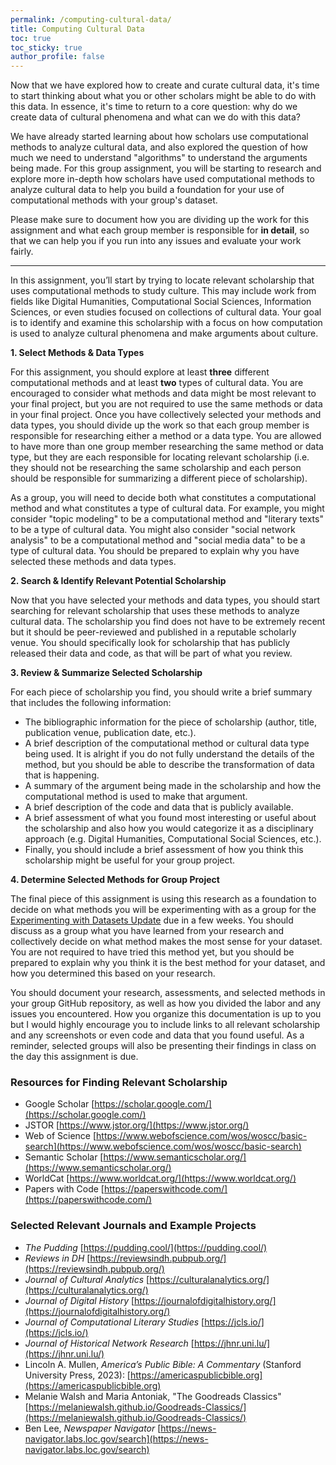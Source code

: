 ```yaml
---
permalink: /computing-cultural-data/
title: Computing Cultural Data
toc: true
toc_sticky: true
author_profile: false
---
```


Now that we have explored how to create and curate cultural data, it's time to start thinking about what you or other scholars might be able to do with this data. In essence, it's time to return to a core question: why do we create data of cultural phenomena and what can we do with this data?

We have already started learning about how scholars use computational methods to analyze cultural data, and also explored the question of how much we need to understand "algorithms" to understand the arguments being made. For this group assignment, you will be starting to research and explore more in-depth how scholars have used computational methods to analyze cultural data to help you build a foundation for your use of computational methods with your group's dataset.

Please make sure to document how you are dividing up the work for this assignment and what each group member is responsible for **in detail**, so that we can help you if you run into any issues and evaluate your work fairly.

---

In this assignment, you’ll start by trying to locate relevant scholarship that uses computational methods to study culture. This may include work from fields like Digital Humanities, Computational Social Sciences, Information Sciences, or even studies focused on collections of cultural data. Your goal is to identify and examine this scholarship with a focus on how computation is used to analyze cultural phenomena and make arguments about culture.

**1. Select Methods & Data Types**

For this assignment, you should explore at least **three** different computational methods and at least **two** types of cultural data. You are encouraged to consider what methods and data might be most relevant to your final project, but you are not required to use the same methods or data in your final project. Once you have collectively selected your methods and data types, you should divide up the work so that each group member is responsible for researching either a method or a data type. You are allowed to have more than one group member researching the same method or data type, but they are each responsible for locating relevant scholarship (i.e. they should not be researching the same scholarship and each person should be responsible for summarizing a different piece of scholarship).

As a group, you will need to decide both what constitutes a computational method and what constitutes a type of cultural data. For example, you might consider "topic modeling" to be a computational method and "literary texts" to be a type of cultural data. You might also consider "social network analysis" to be a computational method and "social media data" to be a type of cultural data. You should be prepared to explain why you have selected these methods and data types.

**2. Search & Identify Relevant Potential Scholarship**

Now that you have selected your methods and data types, you should start searching for relevant scholarship that uses these methods to analyze cultural data. The scholarship you find does not have to be extremely recent but it should be peer-reviewed and published in a reputable scholarly venue. You should specifically look for scholarship that has publicly released their data and code, as that will be part of what you review.

**3. Review & Summarize Selected Scholarship**

For each piece of scholarship you find, you should write a brief summary that includes the following information:

- The bibliographic information for the piece of scholarship (author, title, publication venue, publication date, etc.).
- A brief description of the computational method or cultural data type being used. It is alright if you do not fully understand the details of the method, but you should be able to describe the transformation of data that is happening.
- A summary of the argument being made in the scholarship and how the computational method is used to make that argument.
- A brief description of the code and data that is publicly available.
- A brief assessment of what you found most interesting or useful about the scholarship and also how you would categorize it as a disciplinary approach (e.g. Digital Humanities, Computational Social Sciences, etc.).
- Finally, you should include a brief assessment of how you think this scholarship might be useful for your group project.

**4. Determine Selected Methods for Group Project**

The final piece of this assignment is using this research as a foundation to decide on what methods you will be experimenting with as a group for the [Experimenting with Datasets Update]({{site.baseurl}}assessments/03-semester-project#experimenting-with-datasets-update-5) due in a few weeks. You should discuss as a group what you have learned from your research and collectively decide on what method makes the most sense for your dataset. You are not required to have tried this method yet, but you should be prepared to explain why you think it is the best method for your dataset, and how you determined this based on your research.

You should document your research, assessments, and selected methods in your group GitHub repository, as well as how you divided the labor and any issues you encountered. How you organize this documentation is up to you but I would highly encourage you to include links to all relevant scholarship and any screenshots or even code and data that you found useful. As a reminder, selected groups will also be presenting their findings in class on the day this assignment is due.

### Resources for Finding Relevant Scholarship

- Google Scholar [https://scholar.google.com/](https://scholar.google.com/)
- JSTOR [https://www.jstor.org/](https://www.jstor.org/)
- Web of Science [https://www.webofscience.com/wos/woscc/basic-search](https://www.webofscience.com/wos/woscc/basic-search)
- Semantic Scholar [https://www.semanticscholar.org/](https://www.semanticscholar.org/)
- WorldCat [https://www.worldcat.org/](https://www.worldcat.org/)
- Papers with Code [https://paperswithcode.com/](https://paperswithcode.com/)

### Selected Relevant Journals and Example Projects

- *The Pudding* [https://pudding.cool/](https://pudding.cool/)
- *Reviews in DH* [https://reviewsindh.pubpub.org/](https://reviewsindh.pubpub.org/)
- *Journal of Cultural Analytics* [https://culturalanalytics.org/](https://culturalanalytics.org/)
- *Journal of Digital History* [https://journalofdigitalhistory.org/](https://journalofdigitalhistory.org/)
- *Journal of Computational Literary Studies* [https://jcls.io/](https://jcls.io/)
- *Journal of Historical Network Research* [https://jhnr.uni.lu/](https://jhnr.uni.lu/)
- Lincoln A. Mullen, *America’s Public Bible: A Commentary* (Stanford University Press, 2023): [https://americaspublicbible.org](https://americaspublicbible.org)
- Melanie Walsh and Maria Antoniak, "The Goodreads Classics" [https://melaniewalsh.github.io/Goodreads-Classics/](https://melaniewalsh.github.io/Goodreads-Classics/)
- Ben Lee, *Newspaper Navigator* [https://news-navigator.labs.loc.gov/search](https://news-navigator.labs.loc.gov/search)